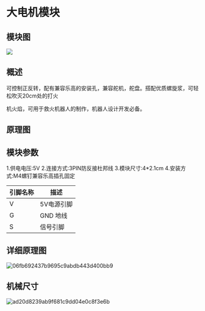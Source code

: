 # 大电机模块

## 模块图

![](C:\Users\Administrator\Desktop\给toy的照片\电机风扇.jpg)

## 概述

可控制正反转，配有兼容乐高的安装孔，兼容舵机，舵盘。搭配优质螺旋浆，可轻松吹灭20cm处的打火

机火焰，可用于救火机器人的制作，机器人设计开发必备。

## 原理图



## 模块参数

1.供电电压:5V
2.连接方式:3PIN防反接杜邦线
3.模块尺寸:4*2.1cm
4.安装方式:M4螺钉兼容乐高插孔固定

| 引脚名称 | 描述       |
| -------- | ---------- |
| V        | 5V电源引脚 |
| G        | GND 地线   |
| S        | 信号引脚   |

## 详细原理图

![06fb692437b9695c9abdb443d400bb9](C:\Users\Administrator\Desktop\给toy的照片\06fb692437b9695c9abdb443d400bb9.png)

## 机械尺寸

![ad20d8239ab9f681c9dd04e0c8f3e6b](C:\Users\Administrator\Desktop\给toy的照片\ad20d8239ab9f681c9dd04e0c8f3e6b.png)